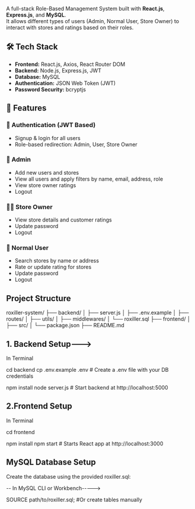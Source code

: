 
A full-stack Role-Based Management System built with **React.js**, **Express.js**, and **MySQL**.  
It allows different types of users (Admin, Normal User, Store Owner) to interact with stores and ratings based on their roles.

## 🛠️ Tech Stack

- **Frontend:** React.js, Axios, React Router DOM
- **Backend:** Node.js, Express.js, JWT
- **Database:** MySQL
- **Authentication:** JSON Web Token (JWT)
- **Password Security:** bcryptjs

## 📌 Features

### 🔐 Authentication (JWT Based)
- Signup & login for all users
- Role-based redirection: Admin, User, Store Owner

### 👤 Admin
- Add new users and stores
- View all users and apply filters by name, email, address, role
- View store owner ratings
- Logout

### 🧑‍💼 Store Owner
- View store details and customer ratings
- Update password
- Logout

### 🙋 Normal User
- Search stores by name or address
- Rate or update rating for stores
- Update password
- Logout



## Project Structure
roxiller-system/
├── backend/
│ ├── server.js
│ ├── .env.example
│ ├── routes/
│ ├── utils/
│ ├── middlewares/
│ └── roxiller.sql
├── frontend/
│ ├── src/
│ └── package.json
├── README.md


##   1. Backend Setup--->
In Terminal

cd backend
cp .env.example .env       # Create a .env file with your DB credentials

npm install
node server.js             # Start backend at http://localhost:5000


## 2.Frontend Setup
In Terminal

cd frontend


npm install
npm start                 # Starts React app at http://localhost:3000



## MySQL Database Setup
Create the database using the provided roxiller.sql:

-- In MySQL CLI or Workbench----->

SOURCE path/to/roxiller.sql;  #Or create tables manually